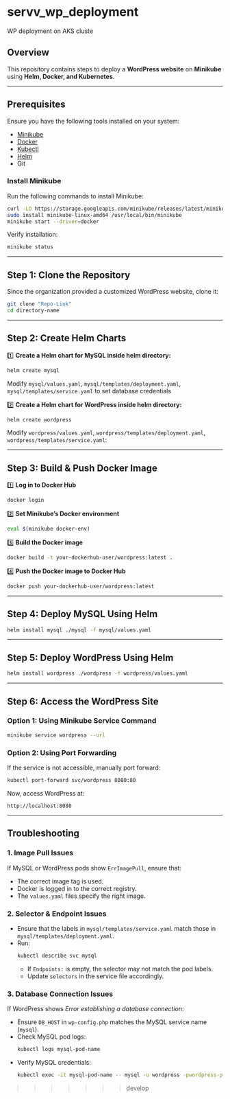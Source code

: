 # servv_wp_deployment
WP deployment on AKS cluste

## **Overview**
This repository contains  steps to deploy a **WordPress website** on **Minikube** using **Helm, Docker, and Kubernetes**.

---
## **Prerequisites**
Ensure you have the following tools installed on your system:

- [Minikube](https://minikube.sigs.k8s.io/docs/start/)
- [Docker](https://docs.docker.com/get-docker/)
- [Kubectl](https://kubernetes.io/docs/tasks/tools/install-kubectl/)
- [Helm](https://helm.sh/docs/intro/install/)
- Git

### **Install Minikube**
Run the following commands to install Minikube:
```bash
curl -LO https://storage.googleapis.com/minikube/releases/latest/minikube-linux-amd64
sudo install minikube-linux-amd64 /usr/local/bin/minikube
minikube start --driver=docker
```
Verify installation:
```bash
minikube status
```

---
## **Step 1: Clone the Repository**
Since the organization provided a customized WordPress website, clone it:

```bash
git clone "Repo-Link"
cd directory-name
```

---
## **Step 2: Create Helm Charts**
1️⃣ **Create a Helm chart for MySQL inside helm directory:**
```bash
helm create mysql
```
Modify `mysql/values.yaml`, `mysql/templates/deployment.yaml`, `mysql/templates/service.yaml` to set database credentials

2️⃣ **Create a Helm chart for WordPress inside helm directory:**
```bash
helm create wordpress
```
Modify `wordpress/values.yaml`, `wordpress/templates/deployment.yaml`, `wordpress/templates/service.yaml`:

---
## **Step 3: Build & Push Docker Image**
1️⃣ **Log in to Docker Hub**
```bash
docker login
```

2️⃣ **Set Minikube’s Docker environment**
```bash
eval $(minikube docker-env)
```

3️⃣ **Build the Docker image**
```bash
docker build -t your-dockerhub-user/wordpress:latest .
```

4️⃣ **Push the Docker image to Docker Hub**
```bash
docker push your-dockerhub-user/wordpress:latest
```

---
## **Step 4: Deploy MySQL Using Helm**
```bash
helm install mysql ./mysql -f mysql/values.yaml
```

---
## **Step 5: Deploy WordPress Using Helm**
```bash
helm install wordpress ./wordpress -f wordpress/values.yaml
```

---
## **Step 6: Access the WordPress Site**

### **Option 1: Using Minikube Service Command**
```bash
minikube service wordpress --url
```

### **Option 2: Using Port Forwarding**
If the service is not accessible, manually port forward:
```bash
kubectl port-forward svc/wordpress 8080:80
```
Now, access WordPress at:
```
http://localhost:8080
```

---
## Troubleshooting
### 1. Image Pull Issues
If MySQL or WordPress pods show `ErrImagePull`, ensure that:
- The correct image tag is used.
- Docker is logged in to the correct registry.
- The `values.yaml` files specify the right image.

### 2. Selector & Endpoint Issues
- Ensure that the labels in `mysql/templates/service.yaml` match those in `mysql/templates/deployment.yaml`.
- Run:
  ```sh
  kubectl describe svc mysql
  ```
  - If `Endpoints:` is empty, the selector may not match the pod labels.
  - Update `selectors` in the service file accordingly.

### 3. Database Connection Issues
If WordPress shows *Error establishing a database connection*:
- Ensure `DB_HOST` in `wp-config.php` matches the MySQL service name (`mysql`).
- Check MySQL pod logs:
  ```sh
  kubectl logs mysql-pod-name
  ```
- Verify MySQL credentials:
  ```sh
  kubectl exec -it mysql-pod-name -- mysql -u wordpress -pwordpress-password wordpress_db
  ```
>>>>>>> develop
